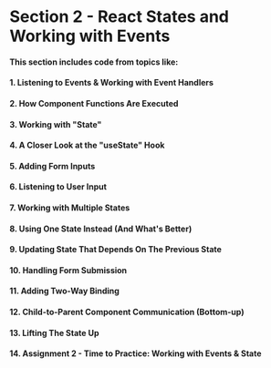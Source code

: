 # Section 2 - React States and Working with Events

#### This section includes code from topics like:

#### 1. Listening to Events & Working with Event Handlers

#### 2. How Component Functions Are Executed

#### 3. Working with "State"

#### 4. A Closer Look at the "useState" Hook

#### 5. Adding Form Inputs

#### 6. Listening to User Input

#### 7. Working with Multiple States

#### 8. Using One State Instead (And What's Better)

#### 9. Updating State That Depends On The Previous State

#### 10. Handling Form Submission

#### 11. Adding Two-Way Binding

#### 12. Child-to-Parent Component Communication (Bottom-up)

#### 13. Lifting The State Up

#### 14. Assignment 2 - Time to Practice: Working with Events & State
